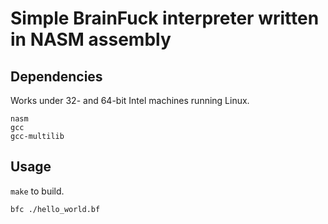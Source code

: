 # Simple BrainFuck interpreter written in NASM assembly
## Dependencies
Works under 32- and 64-bit Intel machines running Linux.
```
nasm
gcc
gcc-multilib
```
## Usage
`make` to build.
```
bfc ./hello_world.bf
```
